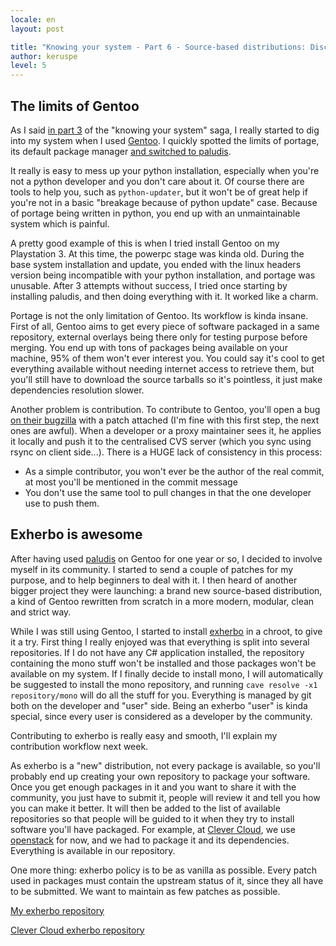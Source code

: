 ```yaml
---
locale: en
layout: post

title: "Knowing your system - Part 6 - Source-based distributions: Discovering Exherbo"
author: keruspe
level: 5
---
```


## The limits of Gentoo

As I said [in part 3](http://engineering.clever-cloud.com/sysadmin/2012/12/10/knowing-your-system---part-3---source-based-distributions-the-gentoo-example.html)
of the "knowing your system" saga, I really started to dig
into my system when I used [Gentoo](http://www.gentoo.org/). I quickly spotted the limits of portage, its default package manager [and switched to paludis](http://engineering.clever-cloud.com/sysadmin/2012/12/13/knowing-your-system---part-4---falling-in-love-with-paludis.html).

<!--more-->

It really is easy to mess up your python installation, especially when you're not a python developer and you don't care
about it. Of course there are tools to help you, such as `python-updater`, but it won't be of great help if you're not
in a basic "breakage because of python update" case. Because of portage being written in python, you end up with an
unmaintainable system which is painful.

A pretty good example of this is when I tried install Gentoo on my Playstation 3. At this time, the powerpc stage was
kinda old. During the base system installation and update, you ended with the linux headers version being incompatible
with your python installation, and portage was unusable. After 3 attempts without success, I tried once starting by
installing paludis, and then doing everything with it. It worked like a charm.

Portage is not the only limitation of Gentoo. Its workflow is kinda insane. First of all, Gentoo aims to get every piece
of software packaged in a same repository, external overlays being there only for testing purpose before merging. You
end up with tons of packages being available on your machine, 95% of them won't ever interest you. You could say it's
cool to get everything available without needing internet access to retrieve them, but you'll still have to download the
source tarballs so it's pointless, it just make dependencies resolution slower.

Another problem is contribution. To contribute to Gentoo, you'll open a bug [on their bugzilla](ttps://bugs.gentoo.org/)
with a patch attached (I'm fine with this first step, the next ones are awful). When a developer or a proxy maintainer
sees it, he applies it locally and push it to the centralised CVS server (which you sync using rsync on client side...).
There is a HUGE lack of consistency in this process:

* As a simple contributor, you won't ever be the author of the real commit, at most you'll be mentioned in the commit message
* You don't use the same tool to pull changes in that the one developer use to push them.

## Exherbo is awesome

After having used [paludis](http://paludis.exherbo.org/) on Gentoo for one year or so, I decided to involve myself in
its community. I started to send a couple of patches for my purpose, and to help beginners to deal with it. I then heard
of another bigger project they were launching: a brand new source-based distribution, a kind of Gentoo rewritten from
scratch in a more modern, modular, clean and strict way.

While I was still using Gentoo, I started to install [exherbo](http://www.exherbo.org/) in a chroot, to give it a try.
First thing I really enjoyed was that everything is split into several repositories. If I do not have any C# application
installed, the repository containing the mono stuff won't be installed and those packages won't be available on my
system. If I finally decide to install mono, I will automatically be suggested to install the mono repository, and
running `cave resolve -x1 repository/mono` will do all the stuff for you. Everything is managed by git both on the
developer and "user" side. Being an exherbo "user" is kinda special, since every user is considered as a developer by
the community.

Contributing to exherbo is really easy and smooth, I'll explain my contribution workflow next week.

As exherbo is a "new" distribution, not every package is available, so you'll probably end up creating your own
repository to package your software. Once you get enough packages in it and you want to share it with the community, you
just have to submit it, people will review it and tell you how you can make it better. It will then be added to the list
of available repositories so that people will be guided to it when they try to install software you'll have packaged.
For example, at [Clever Cloud](http://www.clever-cloud.com/), we use [openstack](http://www.openstack.org/) for now, and
we had to package it and its dependencies. Everything is available in our repository.

One more thing: exherbo policy is to be as vanilla as possible. Every patch used in packages must contain the upstream
status of it, since they all have to be submitted. We want to maintain as few patches as possible.

[My exherbo repository](https://github.com/Keruspe/Keruspe-exhereses)

[Clever Cloud exherbo repository](https://github.com/CleverCloud/CleverCloud-exheres)
